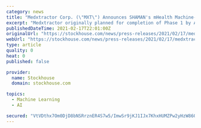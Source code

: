```yaml
---
category: news
title: "Medxtractor Corp. (\"MXT\") Announces SHAMAN's mHealth Machine-Learning Progress and Proposed Financing Details"
excerpt: "Medxtractor originally planned for completion of Phase 1 by April but hard work has resulted in early success allowing for acceleration of the reference database build. Jim Durward, President, states: \"In conjunction with the hard work of our people driving the SHAMAN development significantly ahead of schedule,"
publishedDateTime: 2021-02-17T22:01:00Z
originalUrl: "https://stockhouse.com/news/press-releases/2021/02/17/medxtractor-corp-mxt-announces-shaman-s-mhealth-machine-learning-progress-and"
webUrl: "https://stockhouse.com/news/press-releases/2021/02/17/medxtractor-corp-mxt-announces-shaman-s-mhealth-machine-learning-progress-and"
type: article
quality: 0
heat: 0
published: false

provider:
  name: Stockhouse
  domain: stockhouse.com

topics:
  - Machine Learning
  - AI

secured: "VtVDthx7Om0DjD8bNSRrznER4S7w5/ImwSr9jKJ1IJx7KhxHUMZPw2yHzW86OrGPYCc4RYYmZGPwJnxBawmrqUckja9RlF3rq43a1oJQlzUTGVVCGszPfEWp58Gjlv5d7elRIUfK9CweYqzS2kD95HISYBp1Bnv+yuTeoMHmA5cT4UJfFq35zYnkI1rMYbKKmP92kMobRJV8JrYgELAZDI1/WEl8BhLXbh1Y+QGL1rum0TTOL1Ka3ZydxcWrjElStwaf1q66pGI4c5zW+XeAHrrHxf14hlO/aMWFcNcKZHCCQyPP34QrDXY09qxW0yVoatNN+jsq2d9p+iNUkTgzQO+UBWXFFQyoTqDyMJznook=;63+5ygGGkFi7iUiuMjZ3nA=="
---
```


